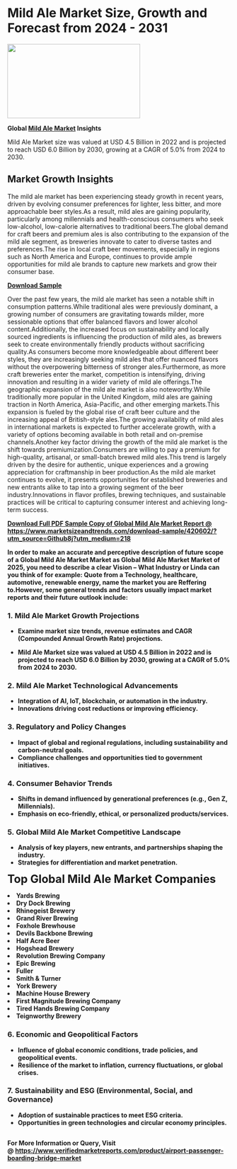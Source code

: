 <H1>Mild Ale Market Size, Growth and Forecast from 2024 - 2031</H1><img class="aligncenter size-medium wp-image-584254" src="https://thirdeyenews.in/wp-content/uploads/2024/09/Global-Market-Research-300x168.jpeg" alt="" width="300" height="168" /><p><strong>Global&nbsp;<a href="https://www.marketsizeandtrends.com/download-sample/420602/?utm_source=Github8j?utm_medium=218">Mild Ale Market</a> Insights</strong></p><p>Mild Ale Market size was valued at USD 4.5 Billion in 2022 and is projected to reach USD 6.0 Billion by 2030, growing at a CAGR of 5.0% from 2024 to 2030.</p><p><h2>Market Growth Insights</h2> <p>The mild ale market has been experiencing steady growth in recent years, driven by evolving consumer preferences for lighter, less bitter, and more approachable beer styles.As a result, mild ales are gaining popularity, particularly among millennials and health-conscious consumers who seek low-alcohol, low-calorie alternatives to traditional beers.The global demand for craft beers and premium ales is also contributing to the expansion of the mild ale segment, as breweries innovate to cater to diverse tastes and preferences.The rise in local craft beer movements, especially in regions such as North America and Europe, continues to provide ample opportunities for mild ale brands to capture new markets and grow their consumer base.</p> <p><strong><a href="#">Download Sample</a></strong></p> <p>Over the past few years, the mild ale market has seen a notable shift in consumption patterns.While traditional ales were previously dominant, a growing number of consumers are gravitating towards milder, more sessionable options that offer balanced flavors and lower alcohol content.Additionally, the increased focus on sustainability and locally sourced ingredients is influencing the production of mild ales, as brewers seek to create environmentally friendly products without sacrificing quality.As consumers become more knowledgeable about different beer styles, they are increasingly seeking mild ales that offer nuanced flavors without the overpowering bitterness of stronger ales.Furthermore, as more craft breweries enter the market, competition is intensifying, driving innovation and resulting in a wider variety of mild ale offerings.The geographic expansion of the mild ale market is also noteworthy.While traditionally more popular in the United Kingdom, mild ales are gaining traction in North America, Asia-Pacific, and other emerging markets.This expansion is fueled by the global rise of craft beer culture and the increasing appeal of British-style ales.The growing availability of mild ales in international markets is expected to further accelerate growth, with a variety of options becoming available in both retail and on-premise channels.Another key factor driving the growth of the mild ale market is the shift towards premiumization.Consumers are willing to pay a premium for high-quality, artisanal, or small-batch brewed mild ales.This trend is largely driven by the desire for authentic, unique experiences and a growing appreciation for craftmanship in beer production.As the mild ale market continues to evolve, it presents opportunities for established breweries and new entrants alike to tap into a growing segment of the beer industry.Innovations in flavor profiles, brewing techniques, and sustainable practices will be critical to capturing consumer interest and achieving long-term success.<p><strong><a href="#"></p><p><span class=""><strong>Download Full PDF Sample Copy of Global Mild Ale Market Report</strong> @ <a href="https://www.marketsizeandtrends.com/download-sample/420602/?utm_source=Github8j?utm_medium=218" target="_blank">https://www.marketsizeandtrends.com/download-sample/420602/?utm_source=Github8j?utm_medium=218</a></span></p><p>In order to make an accurate and perceptive description of future scope of a Global&nbsp;Mild Ale Market Market as Global&nbsp;Mild Ale Market Market of 2025, you need to describe a clear Vision &ndash; What Industry or Linda can you think of for example: Quote from a Technology, healthcare, automotive, renewable energy, name the market you are Reffering to.However, some general trends and factors usually impact market reports and their future outlook include:</p><h3>1.&nbsp;<strong>Mild Ale Market Growth Projections</strong></h3><ul><li>Examine market size trends, revenue estimates and CAGR (Compounded Annual Growth Rate) projections.</li><li><p>Mild Ale Market size was valued at USD 4.5 Billion in 2022 and is projected to reach USD 6.0 Billion by 2030, growing at a CAGR of 5.0% from 2024 to 2030.</p></li></ul><h3>2.&nbsp;<strong>Mild Ale Market Technological Advancements</strong></h3><ul><li>Integration of AI, IoT, blockchain, or automation in the industry.</li><li>Innovations driving cost reductions or improving efficiency.</li></ul><h3>3.&nbsp;<strong>Regulatory and Policy Changes</strong></h3><ul><li>Impact of global and regional regulations, including sustainability and carbon-neutral goals.</li><li>Compliance challenges and opportunities tied to government initiatives.</li></ul><h3>4.&nbsp;<strong>Consumer Behavior Trends</strong></h3><ul><li>Shifts in demand influenced by generational preferences (e.g., Gen Z, Millennials).</li><li>Emphasis on eco-friendly, ethical, or personalized products/services.</li></ul><h3>5.&nbsp;<strong>Global Mild Ale Market Competitive Landscape</strong></h3><ul><li>Analysis of key players, new entrants, and partnerships shaping the industry.</li><li>Strategies for differentiation and market penetration.</li></ul><p data-pm-slice="1 1 []"><span style="color: inherit; font-family: inherit; font-size: 25px;">Top Global Mild Ale Market Companies</span></p><div class="" data-test-id=""><p><li>Yards Brewing</li><li> Dry Dock Brewing</li><li> Rhinegeist Brewery</li><li> Grand River Brewing</li><li> Foxhole Brewhouse</li><li> Devils Backbone Brewing</li><li> Half Acre Beer</li><li> Hogshead Brewery</li><li> Revolution Brewing Company</li><li> Epic Brewing</li><li> Fuller</li><li> Smith & Turner</li><li> York Brewery</li><li> Machine House Brewery</li><li> First Magnitude Brewing Company</li><li> Tired Hands Brewing Company</li><li> Teignworthy Brewery</li></p></div><h3>6.&nbsp;<strong>Economic and Geopolitical Factors</strong></h3><ul><li>Influence of global economic conditions, trade policies, and geopolitical events.</li><li>Resilience of the market to inflation, currency fluctuations, or global crises.</li></ul><h3>7.&nbsp;<strong>Sustainability and ESG (Environmental, Social, and Governance)</strong></h3><ul><li>Adoption of sustainable practices to meet ESG criteria.</li><li>Opportunities in green technologies and circular economy principles.</li></ul><h2><strong style="font-size: 14px;">For More Information or Query, Visit @&nbsp;</strong><a style="background-color: #ffffff; font-size: 14px;" href="https://www.marketsizeandtrends.com/report/mild-ale-market/" target="_blank">https://www.verifiedmarketreports.com/product/airport-passenger-boarding-bridge-market</a></h2>